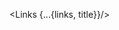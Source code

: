 <script context="module">
  import { genericPreloadForLinks } from 'helpers/genericPreloadForLinks'

  export async function preload(page) {
    return genericPreloadForLinks(page, this)
  }
</script>

<script>
  import Links from 'LinksList.svelte';
  import { makeReadableName } from 'helpers/makeReadableNameFromPath';

  export let links, lastPathSection

  const title = makeReadableName(lastPathSection)
</script>

<Links {...{links, title}}/>